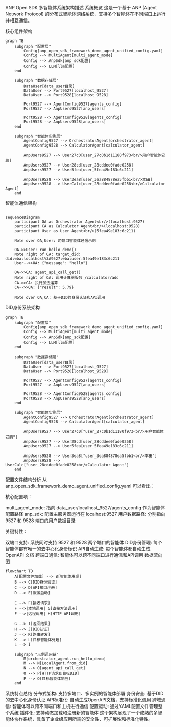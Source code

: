 ANP Open SDK 多智能体系统架构描述
系统概览
这是一个基于 ANP (Agent Network Protocol) 的分布式智能体网络系统，支持多个智能体在不同端口上运行并相互通信。

核心组件架构
```mermaid
graph TB
    subgraph "配置层"
        Config[anp_open_sdk_framework_demo_agent_unified_config.yaml]
        Config --> MultiAgent[multi_agent_mode]
        Config --> AnpSdk[anp_sdk配置]
        Config --> LLM[llm配置]
    end
    
    subgraph "数据存储层"
        DataUser[data_user目录]
        DataUser --> Port9527[localhost_9527]
        DataUser --> Port9528[localhost_9528]
        
        Port9527 --> AgentConfig9527[agents_config]
        Port9527 --> AnpUsers9527[anp_users]
        
        Port9528 --> AgentConfig9528[agents_config]
        Port9528 --> AnpUsers9528[anp_users]
    end
    
    subgraph "智能体实例层"
        AgentConfig9527 --> OrchestratorAgent[orchestrator_agent]
        AgentConfig9528 --> CalculatorAgent[calculator_agent]
        
        AnpUsers9527 --> User27c0[user_27c0b1d11180f973<br/>用户智能体安鹏]
        AnpUsers9527 --> User28cd[user_28cddee0fade0258]
        AnpUsers9527 --> User5fea[user_5fea49e183c6c211]
        
        AnpUsers9528 --> User3ea8[user_3ea884878ea5fbb1<br/>本田]
        AnpUsers9528 --> UserCalc[user_28cddee0fade0258<br/>Calculator Agent]
    end
```
智能体通信架构
```Mermaid

sequenceDiagram
    participant OA as Orchestrator Agent<br/>(localhost:9527)
    participant CA as Calculator Agent<br/>(localhost:9528)
    participant User as User Agent<br/>(5fea49e183c6c211)
    
    Note over OA,User: 跨端口智能体通信示例
    
    OA->>User: run_hello_demo()
    Note right of OA: target_did: did:wba:localhost%3A9527:wba:user:5fea49e183c6c211
    User-->>OA: {"message": "hello"}
    
    OA->>CA: agent_api_call_get()
    Note right of OA: 调用计算器服务 /calculator/add
    CA->>CA: 执行加法运算
    CA-->>OA: {"result": 5.79}
    
    Note over OA,CA: 基于DID的身份认证和API调用
```
DID身份系统架构
```mermaid
graph TB
    subgraph "配置层"
        Config[anp_open_sdk_framework_demo_agent_unified_config.yaml]
        Config --> MultiAgent[multi_agent_mode]
        Config --> AnpSdk[anp_sdk配置]
        Config --> LLM[llm配置]
    end
    
    subgraph "数据存储层"
        DataUser[data_user目录]
        DataUser --> Port9527[localhost_9527]
        DataUser --> Port9528[localhost_9528]
        
        Port9527 --> AgentConfig9527[agents_config]
        Port9527 --> AnpUsers9527[anp_users]
        
        Port9528 --> AgentConfig9528[agents_config]
        Port9528 --> AnpUsers9528[anp_users]
    end
    
    subgraph "智能体实例层"
        AgentConfig9527 --> OrchestratorAgent[orchestrator_agent]
        AgentConfig9528 --> CalculatorAgent[calculator_agent]
        
        AnpUsers9527 --> User27c0["user_27c0b1d11180f973<br/>用户智能体安鹏"]
        AnpUsers9527 --> User28cd[user_28cddee0fade0258]
        AnpUsers9527 --> User5fea[user_5fea49e183c6c211]
        
        AnpUsers9528 --> User3ea8["user_3ea884878ea5fbb1<br/>本田"]
        AnpUsers9528 --> UserCalc["user_28cddee0fade0258<br/>Calculator Agent"]
    end
```
配置文件结构分析
从 
anp_open_sdk_framework_demo_agent_unified_config.yaml
 可以看出：

核心配置项：

multi_agent_mode: 指向 data_user/localhost_9527/agents_config 作为智能体配置路径
anp_sdk: 配置主服务器运行在 localhost:9527
用户数据路径: 分别指向 9527 和 9528 端口的用户数据目录

关键特性：

双端口支持: 系统同时支持 9527 和 9528 两个端口的智能体
DID身份管理: 每个智能体都有唯一的去中心化身份标识
API自动生成: 每个智能体都自动生成 OpenAPI 文档
跨端口通信: 智能体可以跨不同端口进行通信和API调用
数据流向图
```mermaid
flowchart TD
    A[配置文件加载] --> B[智能体发现]
    B --> C[DID身份验证]
    C --> D[API接口注册]
    D --> E[服务启动]
    
    E --> F{接收请求}
    F -->|本地调用| G[直接方法调用]
    F -->|远程调用| H[HTTP API调用]
    
    G --> I[返回结果]
    H --> J[DID认证]
    J --> K[路由转发]
    K --> L[目标智能体处理]
    L --> I
    
    subgraph "示例调用链"
        M[orchestrator_agent.run_hello_demo] 
        M --> N[LocalAgent.from_did]
        N --> O[agent_api_call_get]
        O --> P[HTTP请求到目标DID]
        P --> Q[目标智能体响应]
    end
```
系统特点总结
分布式架构: 支持多端口、多实例的智能体部署
身份安全: 基于DID的去中心化身份认证
API标准化: 自动生成OpenAPI文档，支持标准化调用
跨域通信: 智能体可以跨不同端口和主机进行通信
配置驱动: 通过YAML配置文件管理整个系统
插件化: 支持动态加载和注册新的智能体
这个架构展现了一个成熟的多智能体协作系统，具备了企业级应用所需的安全性、可扩展性和标准化特性。